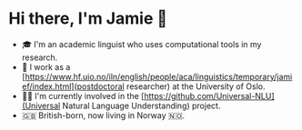 # Hi there, I'm Jamie 🖖

- 🎓 I'm an academic linguist who uses computational tools in my research.
- 💼 I work as a [https://www.hf.uio.no/iln/english/people/aca/linguistics/temporary/jamief/index.html](postdoctoral researcher) at the University of Oslo.
- 🧑‍💻️ I'm currently involved in the [https://github.com/Universal-NLU](Universal Natural Language Understanding) project.
- 🇬🇧 British-born, now living in Norway 🇳🇴.
